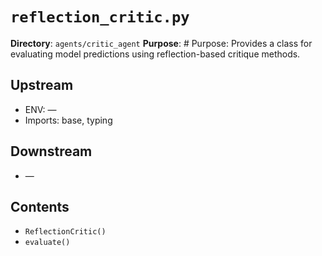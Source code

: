 # `reflection_critic.py`

**Directory**: `agents/critic_agent`
**Purpose**: # Purpose: Provides a class for evaluating model predictions using reflection-based critique methods.

## Upstream
- ENV: —
- Imports: base, typing

## Downstream
- —

## Contents
- `ReflectionCritic()`
- `evaluate()`